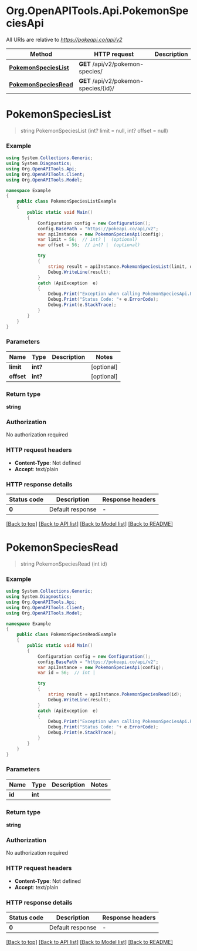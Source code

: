 # Org.OpenAPITools.Api.PokemonSpeciesApi

All URIs are relative to *https://pokeapi.co/api/v2*

Method | HTTP request | Description
------------- | ------------- | -------------
[**PokemonSpeciesList**](PokemonSpeciesApi.md#pokemonspecieslist) | **GET** /api/v2/pokemon-species/ | 
[**PokemonSpeciesRead**](PokemonSpeciesApi.md#pokemonspeciesread) | **GET** /api/v2/pokemon-species/{id}/ | 


<a name="pokemonspecieslist"></a>
# **PokemonSpeciesList**
> string PokemonSpeciesList (int? limit = null, int? offset = null)



### Example
```csharp
using System.Collections.Generic;
using System.Diagnostics;
using Org.OpenAPITools.Api;
using Org.OpenAPITools.Client;
using Org.OpenAPITools.Model;

namespace Example
{
    public class PokemonSpeciesListExample
    {
        public static void Main()
        {
            Configuration config = new Configuration();
            config.BasePath = "https://pokeapi.co/api/v2";
            var apiInstance = new PokemonSpeciesApi(config);
            var limit = 56;  // int? |  (optional) 
            var offset = 56;  // int? |  (optional) 

            try
            {
                string result = apiInstance.PokemonSpeciesList(limit, offset);
                Debug.WriteLine(result);
            }
            catch (ApiException  e)
            {
                Debug.Print("Exception when calling PokemonSpeciesApi.PokemonSpeciesList: " + e.Message );
                Debug.Print("Status Code: "+ e.ErrorCode);
                Debug.Print(e.StackTrace);
            }
        }
    }
}
```

### Parameters

Name | Type | Description  | Notes
------------- | ------------- | ------------- | -------------
 **limit** | **int?**|  | [optional] 
 **offset** | **int?**|  | [optional] 

### Return type

**string**

### Authorization

No authorization required

### HTTP request headers

 - **Content-Type**: Not defined
 - **Accept**: text/plain


### HTTP response details
| Status code | Description | Response headers |
|-------------|-------------|------------------|
| **0** | Default response |  -  |

[[Back to top]](#) [[Back to API list]](../README.md#documentation-for-api-endpoints) [[Back to Model list]](../README.md#documentation-for-models) [[Back to README]](../README.md)

<a name="pokemonspeciesread"></a>
# **PokemonSpeciesRead**
> string PokemonSpeciesRead (int id)



### Example
```csharp
using System.Collections.Generic;
using System.Diagnostics;
using Org.OpenAPITools.Api;
using Org.OpenAPITools.Client;
using Org.OpenAPITools.Model;

namespace Example
{
    public class PokemonSpeciesReadExample
    {
        public static void Main()
        {
            Configuration config = new Configuration();
            config.BasePath = "https://pokeapi.co/api/v2";
            var apiInstance = new PokemonSpeciesApi(config);
            var id = 56;  // int | 

            try
            {
                string result = apiInstance.PokemonSpeciesRead(id);
                Debug.WriteLine(result);
            }
            catch (ApiException  e)
            {
                Debug.Print("Exception when calling PokemonSpeciesApi.PokemonSpeciesRead: " + e.Message );
                Debug.Print("Status Code: "+ e.ErrorCode);
                Debug.Print(e.StackTrace);
            }
        }
    }
}
```

### Parameters

Name | Type | Description  | Notes
------------- | ------------- | ------------- | -------------
 **id** | **int**|  | 

### Return type

**string**

### Authorization

No authorization required

### HTTP request headers

 - **Content-Type**: Not defined
 - **Accept**: text/plain


### HTTP response details
| Status code | Description | Response headers |
|-------------|-------------|------------------|
| **0** | Default response |  -  |

[[Back to top]](#) [[Back to API list]](../README.md#documentation-for-api-endpoints) [[Back to Model list]](../README.md#documentation-for-models) [[Back to README]](../README.md)

